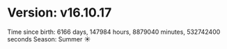 # Version: v16.10.17
Time since birth: 6166 days, 147984 hours, 8879040 minutes, 532742400 seconds
Season: Summer ☀️
